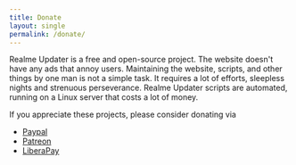 ```yaml
---
title: Donate
layout: single
permalink: /donate/
---
```


Realme Updater is a free and open-source project. The website doesn't have any ads that annoy users. Maintaining the website, scripts, and other things by one man is not a simple task. It requires a lot of efforts, sleepless nights and strenuous perseverance. Realme Updater scripts are automated, running on a Linux server that costs a lot of money.

If you appreciate these projects, please consider donating via 

- [Paypal](http://paypal.me/yshalsager)
- [Patreon](https://www.patreon.com/XiaomiFirmwareUpdater)
- [LiberaPay](https://liberapay.com/yshalsager/)
